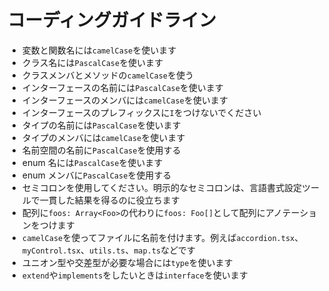 # コーディングガイドライン

- 変数と関数名には`camelCase`を使います
- クラス名には`PascalCase`を使います
- クラスメンバとメソッドの`camelCase`を使う
- インターフェースの名前には`PascalCase`を使います
- インターフェースのメンバには`camelCase`を使います
- インターフェースのプレフィックスに`I`をつけないでください
- タイプの名前には`PascalCase`を使います
- タイプのメンバには`camelCase`を使います
- 名前空間の名前に`PascalCase`を使用する
- enum 名には`PascalCase`を使います
- enum メンバに`PascalCase`を使用する
- セミコロンを使用してください。明示的なセミコロンは、言語書式設定ツールで一貫した結果を得るのに役立ちます
- 配列に`foos: Array<Foo>`の代わりに`foos: Foo[]`として配列にアノテーションをつけます
- `camelCase`を使ってファイルに名前を付けます。例えば`accordion.tsx`、`myControl.tsx`、`utils.ts`、`map.ts`などです
- ユニオン型や交差型が必要な場合には`type`を使います
- `extend`や`implements`をしたいときは`interface`を使います
